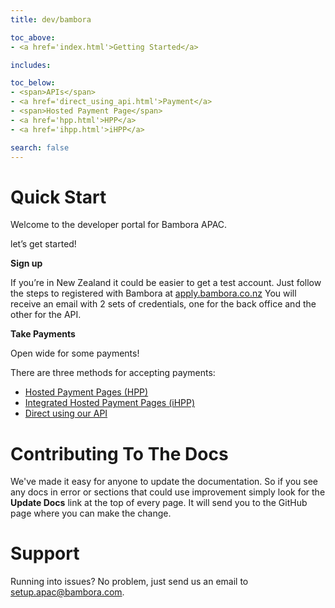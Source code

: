 ```yaml
---
title: dev/bambora

toc_above:
- <a href='index.html'>Getting Started</a>

includes:

toc_below:
- <span>APIs</span>
- <a href='direct_using_api.html'>Payment</a>
- <span>Hosted Payment Page</span>
- <a href='hpp.html'>HPP</a>
- <a href='ihpp.html'>iHPP</a>

search: false
---
```

<script src='js/vendor/clipboard.min.js'></script>
<script src='js/copy.js'></script>

# Quick Start

Welcome to the developer portal for Bambora APAC.

let’s get started!

**Sign up**

If you’re in New Zealand it could be easier to get a test account. Just follow the steps to registered with Bambora at [apply.bambora.co.nz](apply.bambora.co.nz)
You will receive an email with 2 sets of credentials, one for the back office and the other for the API.

**Take Payments**

Open wide for some payments!

There are three methods for accepting payments:

* [Hosted Payment Pages (HPP)](hpp.html)
* [Integrated Hosted Payment Pages (iHPP)](ihpp.html)
* [Direct using our API](direct_using_api.html)


# Contributing To The Docs

We've made it easy for anyone to update the documentation. So if you see any docs in error or sections that could use improvement simply look for the **Update Docs** link at the top of every page. It will send you to the GitHub page where you can make the change.


# Support
Running into issues? No problem, just send us an email to [setup.apac@bambora.com](mailto:setup.apac@bambora.com).
